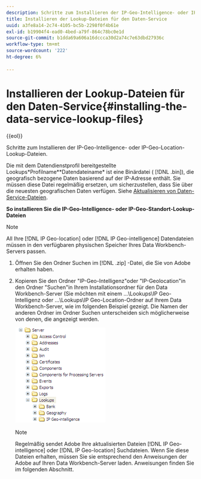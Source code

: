 ```yaml
---
description: Schritte zum Installieren der IP-Geo-Intelligence- oder IP-Geo-Location-Lookup-Dateien.
title: Installieren der Lookup-Dateien für den Daten-Service
uuid: a3fe8a14-2c74-4105-bc5b-2298f0f4b61e
exl-id: b19904f4-ead0-4bed-a79f-864c78bc0e1d
source-git-commit: b1dda69a606a16dccca30d2a74c7e63dbd27936c
workflow-type: tm+mt
source-wordcount: '222'
ht-degree: 6%

---
```


# Installieren der Lookup-Dateien für den Daten-Service{#installing-the-data-service-lookup-files}

{{eol}}

Schritte zum Installieren der IP-Geo-Intelligence- oder IP-Geo-Location-Lookup-Dateien.

Die mit dem Datendienstprofil bereitgestellte Lookups\*Profilname*\*Datendateiname* ist eine Binärdatei ( [!DNL .bin]), die geografisch bezogene Daten basierend auf der IP-Adresse enthält. Sie müssen diese Datei regelmäßig ersetzen, um sicherzustellen, dass Sie über die neuesten geografischen Daten verfügen. Siehe [Aktualisieren von Daten-Service-Dateien](../../../../home/c-geo-oview/c-wk-data-svcs/c-updt-data-svc-files.md#concept-2b3d11e4cb814fc09add5de58a87045c).

**So installieren Sie die IP-Geo-Intelligence- oder IP-Geo-Standort-Lookup-Dateien**

>[!NOTE]
>
>All Ihre [!DNL IP Geo-location] oder [!DNL IP Geo-intelligence] Datendateien müssen in den verfügbaren physischen Speicher Ihres Data Workbench-Servers passen.

1. Öffnen Sie den Ordner Suchen im [!DNL .zip] -Datei, die Sie von Adobe erhalten haben.
1. Kopieren Sie den Ordner &quot;IP-Geo-Intelligenz&quot;oder &quot;IP-Geolocation&quot;in den Ordner &quot;Suchen&quot;in Ihrem Installationsordner für den Data Workbench-Server (Sie möchten mit einem ...\Lookups\IP Geo-Intelligenz oder ...\Lookups\IP Geo-Location-Ordner auf Ihrem Data Workbench-Server, wie im folgenden Beispiel gezeigt. Die Namen der anderen Ordner im Ordner Suchen unterscheiden sich möglicherweise von denen, die angezeigt werden.

   ![Schritt-Info](assets/Geo_installLookups_dirIP.png)

   >[!NOTE]
   >
   >Regelmäßig sendet Adobe Ihre aktualisierten Dateien [!DNL IP Geo-intelligence] oder [!DNL IP Geo-location] Suchdateien. Wenn Sie diese Dateien erhalten, müssen Sie sie entsprechend den Anweisungen der Adobe auf Ihren Data Workbench-Server laden. Anweisungen finden Sie im folgenden Abschnitt.
